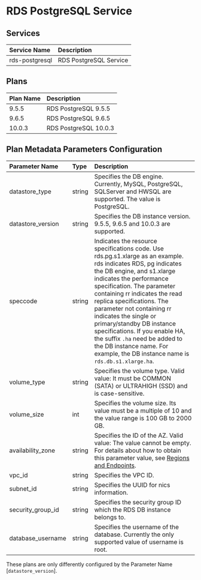 # RDS PostgreSQL Service

## Services

| Service Name                   | Description
|:-------------------------------|:-----------
| rds-postgresql                 | RDS PostgreSQL Service

## Plans

| Plan Name                      | Description
|:-------------------------------|:-----------
| 9.5.5                          | RDS PostgreSQL 9.5.5
| 9.6.5                          | RDS PostgreSQL 9.6.5
| 10.0.3                         | RDS PostgreSQL 10.0.3

## Plan Metadata Parameters Configuration

| Parameter Name         | Type       | Description
|:-----------------------|:-----------|:-----------
| datastore_type         | string     | Specifies the DB engine. Currently, MySQL, PostgreSQL, SQLServer and HWSQL are supported. The value is PostgreSQL.
| datastore_version      | string     | Specifies the DB instance version. 9.5.5, 9.6.5 and 10.0.3 are supported.
| speccode               | string     | Indicates the resource specifications code. Use rds.pg.s1.xlarge as an example. rds indicates RDS, pg indicates the DB engine, and s1.xlarge indicates the performance specification. The parameter containing rr indicates the read replica specifications. The parameter not containing rr indicates the single or primary/standby DB instance specifications. If you enable HA, the suffix ```.ha``` need be added to the DB instance name. For example, the DB instance name is ```rds.db.s1.xlarge.ha```.
| volume_type            | string     | Specifies the volume type. Valid value: It must be COMMON (SATA) or ULTRAHIGH (SSD) and is case-sensitive.
| volume_size            | int        | Specifies the volume size. Its value must be a multiple of 10 and the value range is 100 GB to 2000 GB.
| availability_zone      | string     | Specifies the ID of the AZ. Valid value: The value cannot be empty. For details about how to obtain this parameter value, see [Regions and Endpoints](https://developer.huaweicloud.com/endpoint).
| vpc_id                 | string     | Specifies the VPC ID.
| subnet_id              | string     | Specifies the UUID for nics information.
| security_group_id      | string     | Specifies the security group ID which the RDS DB instance belongs to.
| database_username      | string     | Specifies the username of the database. Currently the only supported value of username is root.

These plans are only differently configured by the Parameter Name [```datastore_version```].
